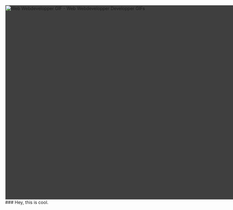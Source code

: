 <img src="https://media1.tenor.com/images/773178bdbd6577a4928beb1184f05339/tenor.gif?itemid=13270512" width="833" height="627.3860759493671" alt="Web Webdevelopper GIF - Web Webdevelopper Developper GIFs" style="max-width: 833px; background-color: rgb(63, 63, 63);">
### Hey, this is cool. 

